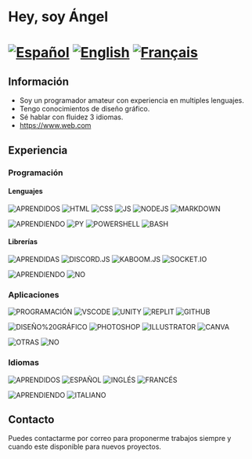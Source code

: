 # Hey, soy Ángel
# [![Español](https://img.shields.io/badge/Original-ES-000000?style=for-the-badge)](/README.md) [![English](https://img.shields.io/badge/Translation-EN-000000?style=for-the-badge)](/README-EN.md) [![Français](https://img.shields.io/badge/Traduction-FR-000000?style=for-the-badge)](/README-FR)
## Información
- Soy un programador amateur con experiencia en multiples lenguajes.
- Tengo conocimientos de diseño gráfico.
- Sé hablar con fluidez 3 idiomas.
- https://www.web.com

## Experiencia
### Programación
#### Lenguajes
![APRENDIDOS](https://img.shields.io/badge/APRENDIDOS-000000?style=for-the-badge)
![HTML](https://img.shields.io/badge/HTML-8/10-E34C26?style=for-the-badge)
![CSS](https://img.shields.io/badge/CSS-7/10-264DE4?style=for-the-badge)
![JS](https://img.shields.io/badge/JS-7/10-f0DB4F?style=for-the-badge)
![NODEJS](https://img.shields.io/badge/NODEJS-7/10-68A063?style=for-the-badge)
![MARKDOWN](https://img.shields.io/badge/MARKDOWN-6/10-000000?style=for-the-badge)

![APRENDIENDO](https://img.shields.io/badge/APRENDIENDO-000000?style=for-the-badge)
![PY](https://img.shields.io/badge/PYTHON-APRENDIENDO-4B8BBE?style=for-the-badge)
![POWERSHELL](https://img.shields.io/badge/POWERSHELL-APRENDIENDO-2570C1?style=for-the-badge)
![BASH](https://img.shields.io/badge/BASH-APRENDIENDO-3E4749?style=for-the-badge)
#### Librerías
![APRENDIDAS](https://img.shields.io/badge/APRENDIDOS-000000?style=for-the-badge)
![DISCORD.JS](https://img.shields.io/badge/DISCORD.JS-9/10-5865F2?style=for-the-badge)
![KABOOM.JS](https://img.shields.io/badge/KABOOM.JS-8/10-red?style=for-the-badge)
![SOCKET.IO](https://img.shields.io/badge/SOCKET.IO-7/10-000000?style=for-the-badge)

![APRENDIENDO](https://img.shields.io/badge/APRENDIENDO-000000?style=for-the-badge)
![NO](https://img.shields.io/badge/NINGUNA,%20DE%20MOMENTO-000000?style=for-the-badge)
### Aplicaciones
![PROGRAMACIÓN](https://img.shields.io/badge/PROGRAMACIÓN-000000?style=for-the-badge)
![VSCODE](https://img.shields.io/badge/VSCODE-8/10-0078D7?style=for-the-badge)
![UNITY](https://img.shields.io/badge/UNITY-5/10-222C37?style=for-the-badge)
![REPLIT](https://img.shields.io/badge/REPLIT-9/10-B9B9B9?style=for-the-badge)
![GITHUB](https://img.shields.io/badge/GITHUB-7/10-333?style=for-the-badge)

![DISEÑO%20GRÁFICO](https://img.shields.io/badge/DISEÑO%20GRÁFICO-000000?style=for-the-badge)
![PHOTOSHOP](https://img.shields.io/badge/PHOTOSHOP-7/10-8BC3FC?style=for-the-badge)
![ILLUSTRATOR](https://img.shields.io/badge/ILLUSTRATOR-6/10-FBBB4D?style=for-the-badge)
![CANVA](https://img.shields.io/badge/CANVA-8/10-2A89DA?style=for-the-badge)

![OTRAS](https://img.shields.io/badge/OTRAS-000000?style=for-the-badge)
![NO](https://img.shields.io/badge/NINGUNA,%20DE%20MOMENTO-000000?style=for-the-badge)
### Idiomas
![APRENDIDOS](https://img.shields.io/badge/APRENDIDOS-000000?style=for-the-badge)
![ESPAÑOL](https://img.shields.io/badge/ESPAÑOL-10/10%20(NATIVO)-AA151B?style=for-the-badge)
![INGLÉS](https://img.shields.io/badge/INGLÉS-8/10%20(B2)-012169?style=for-the-badge)
![FRANCÉS](https://img.shields.io/badge/FRANCÉS-5/10%20(A2)-002654?style=for-the-badge)

![APRENDIENDO](https://img.shields.io/badge/APRENDIENDO-000000?style=for-the-badge)
![ITALIANO](https://img.shields.io/badge/ITALIANO-APRENDIENDO-008C45?style=for-the-badge)
## Contacto
Puedes contactarme por correo para proponerme trabajos siempre y cuando este disponible para nuevos proyectos.
